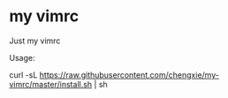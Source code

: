 # my vimrc
Just my vimrc

Usage:

curl -sL https://raw.githubusercontent.com/chengxie/my-vimrc/master/install.sh | sh
